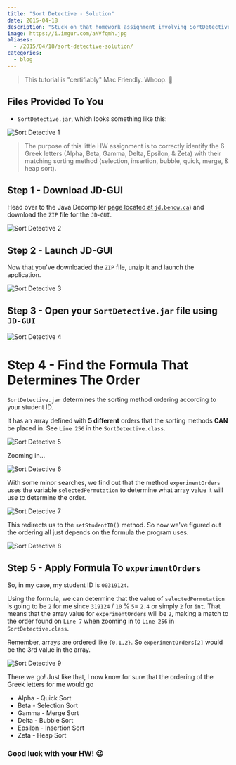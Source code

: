 ```yaml
---
title: "Sort Detective - Solution"
date: 2015-04-18
description: "Stuck on that homework assignment involving SortDetective.jar? No need to worry! ☕"
image: https://i.imgur.com/aNVfqmh.jpg
aliases:
  - /2015/04/18/sort-detective-solution/
categories:
  - blog
---
```


> This tutorial is "certifiably" Mac Friendly. Whoop. 

## Files Provided To You

- `SortDetective.jar`, which looks something like this:

![Sort Detective 1](https://i.imgur.com/F2H9Dfn.png)

> The purpose of this little HW assignment is to correctly identify the 6 Greek letters (Alpha, Beta, Gamma, Delta, Epsilon, & Zeta) with their matching sorting method (selection, insertion, bubble, quick, merge, & heap sort).

## Step 1 - Download JD-GUI

Head over to the Java Decompiler [page located at `jd.benow.ca`](https://jd.benow.ca/ "Java Decompiler")) and download the `ZIP` file for the `JD-GUI`.

![Sort Detective 2](https://i.imgur.com/wbqEqEN.png)

## Step 2 - Launch JD-GUI

Now that you've downloaded the `ZIP` file, unzip it and launch the application.

![Sort Detective 3](https://i.imgur.com/BaxfcPN.png)

## Step 3 - Open your `SortDetective.jar` file using `JD-GUI`

![Sort Detective 4](https://i.imgur.com/8fh8k5F.png)

# Step 4 - Find the Formula That Determines The Order

`SortDetective.jar` determines the sorting method ordering according to your student ID.

It has an array defined with **5 different** orders that the sorting methods **CAN** be placed in. See `Line 256` in the `SortDetective.class`.

![Sort Detective 5](https://i.imgur.com/OhbKagg.png)

Zooming in...

![Sort Detective 6](https://i.imgur.com/J4bJkr0.png)

With some minor searches, we find out that the method `experimentOrders` uses the variable `selectedPermutation` to determine what array value it will use to determine the order.

![Sort Detective 7](https://i.imgur.com/aZ3eCS2.png)

This redirects us to the `setStudentID()` method. So now we've figured out the ordering all just depends on the formula the program uses.

![Sort Detective 8](https://i.imgur.com/ikZhmZs.png)

## Step 5 - Apply Formula To `experimentOrders`

So, in my case, my student ID is `00319124`.

Using the formula, we can determine that the value of `selectedPermutation` is going to be `2` for me since `319124` / `10` % `5`= `2.4` or simply `2` for `int`. That means that the array value for `experimentOrders` will be `2`, making a match to the order found on `Line 7` when zooming in to `Line 256` in `SortDetective.class`.

Remember, arrays are ordered like `{0,1,2}`. So `experimentOrders[2]` would be the 3rd value in the array.

![Sort Detective 9](https://i.imgur.com/mbBS8eR.png)

There we go! Just like that, I now know for sure that the ordering of the Greek letters for me would go

- Alpha - Quick Sort
- Beta - Selection Sort
- Gamma - Merge Sort
- Delta - Bubble Sort
- Epsilon - Insertion Sort
- Zeta - Heap Sort

### Good luck with your HW! 😉️

